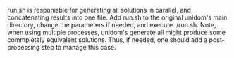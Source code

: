 

run.sh is responisble for generating all solutions in parallel, and concatenating results into one file.
Add run.sh to the original unidom's main directory, change the parameters if needed, and execute ./run.sh.
Note, when using multiple processes, unidom's generate all might produce some commpletely equivalent solutions.
Thus, if needed, one should add a post-processing step to manage this case. 
